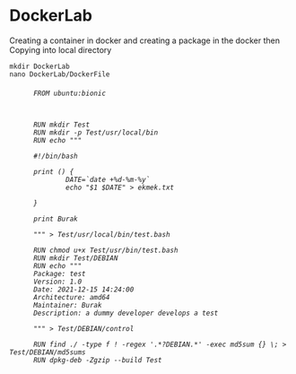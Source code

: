 # DockerLab
Creating a container in docker and creating a package in the docker then Copying into local directory

<p>
  
    mkdir DockerLab
    nano DockerLab/DockerFile
  
  <h6>
    
          FROM ubuntu:bionic



          RUN mkdir Test
          RUN mkdir -p Test/usr/local/bin
          RUN echo """

          #!/bin/bash

          print () {
                  DATE=`date +%d-%m-%y`
                  echo "$1 $DATE" > ekmek.txt

          }

          print Burak

          """ > Test/usr/local/bin/test.bash

          RUN chmod u+x Test/usr/bin/test.bash
          RUN mkdir Test/DEBIAN
          RUN echo """
          Package: test
          Version: 1.0
          Date: 2021-12-15 14:24:00
          Architecture: amd64
          Maintainer: Burak
          Description: a dummy developer develops a test

          """ > Test/DEBIAN/control

          RUN find ./ -type f ! -regex '.*?DEBIAN.*' -exec md5sum {} \; > Test/DEBIAN/md5sums
          RUN dpkg-deb -Zgzip --build Test
    
    
  </h6>
    
</p>
